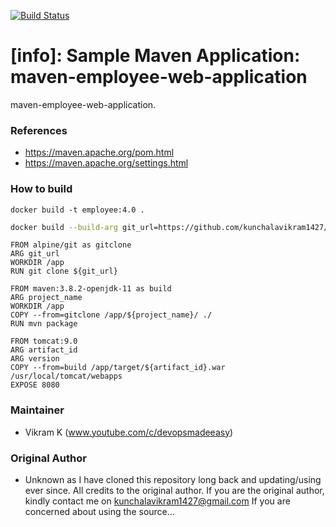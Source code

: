 [![Build Status](http://3.110.43.167:8080/buildStatus/icon?job=BuildStatus)](http://3.110.43.167:8080/job/BuildStatus/)
#  [info]: Sample Maven Application: maven-employee-web-application
maven-employee-web-application.

### References
 - https://maven.apache.org/pom.html
 - https://maven.apache.org/settings.html

### How to build
```
docker build -t employee:4.0 .
```
```sh
docker build --build-arg git_url=https://github.com/kunchalavikram1427/maven-employee-web-application.git --build-arg project_name=maven-employee-web-application  --build-arg artifact_id=employee -t employee:4.0 .
```
```
FROM alpine/git as gitclone
ARG git_url
WORKDIR /app
RUN git clone ${git_url}

FROM maven:3.8.2-openjdk-11 as build
ARG project_name
WORKDIR /app
COPY --from=gitclone /app/${project_name}/ ./
RUN mvn package

FROM tomcat:9.0
ARG artifact_id
ARG version
COPY --from=build /app/target/${artifact_id}.war /usr/local/tomcat/webapps
EXPOSE 8080
```
### Maintainer
- Vikram K (www.youtube.com/c/devopsmadeeasy)

### Original Author
- Unknown as I have cloned this repository long back and updating/using ever since. All credits to the original author. If you are the original author, kindly contact me on kunchalavikram1427@gmail.com If you are concerned about using the source...
